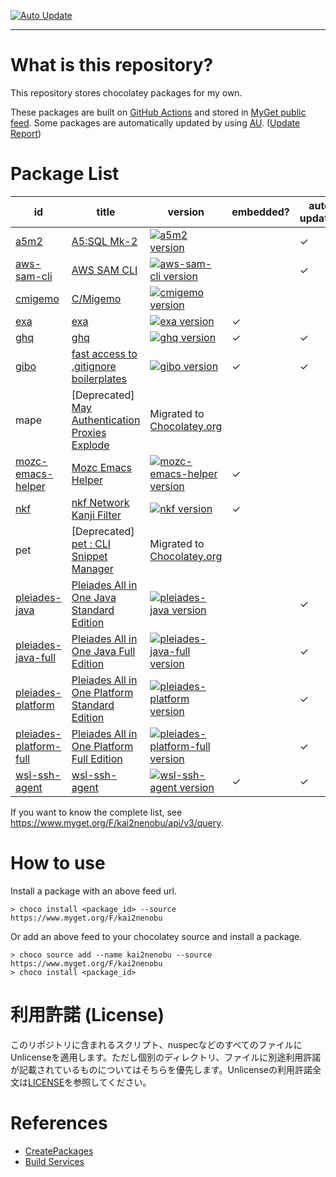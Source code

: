 [![Auto Update][auto_update_badge]][auto_update_actions]

[auto_update_badge]: https://github.com/kai2nenobu/my-chocolatey-packages/workflows/Auto%20Update/badge.svg
[auto_update_actions]: https://github.com/kai2nenobu/my-chocolatey-packages/actions?query=workflow%3A%22Auto+Update%22

----

# What is this repository?

This repository stores chocolatey packages for my own.

These packages are built on [GitHub Actions](https://github.com/kai2nenobu/my-chocolatey-packages/actions) and stored in [MyGet public feed](https://www.myget.org/F/kai2nenobu).
Some packages are automatically updated by using [AU](https://github.com/majkinetor/au). ([Update Report](https://gist.github.com/kai2nenobu/4df33f42a891ced2fe169974fd3d58ec))

# Package List

| id                                         | title                                                                                   | version                                                                                             | embedded? | auto update? |
|--------------------------------------------|-----------------------------------------------------------------------------------------|-----------------------------------------------------------------------------------------------------|-----------|--------------|
| [a5m2](a5m2)                               | [A5:SQL Mk-2](http://a5m2.mmatsubara.com/)                                              | [![a5m2 version][a5m2_version]][a5m2_package]                                                       |           | ✓            |
| [aws-sam-cli](aws-sam-cli)                 | [AWS SAM CLI](https://aws.amazon.com/serverless/sam/)                                   | [![aws-sam-cli version][aws-sam-cli_version]][aws-sam-cli_package]                                  |           | ✓            |
| [cmigemo](cmigemo)                         | [C/Migemo](https://github.com/koron/cmigemo)                                            | [![cmigemo version][cmigemo_version]][cmigemo_package]                                              |           |              |
| [exa](exa)                                 | [exa](https://the.exa.website/)                                                         | [![exa version][exa_version]][exa_package]                                                          | ✓         |              |
| [ghq](ghq)                                 | [ghq](https://github.com/motemen/ghq)                                                   | [![ghq version][ghq_version]][ghq_package]                                                          | ✓         | ✓            |
| [gibo](gibo)                               | [fast access to .gitignore boilerplates](https://github.com/simonwhitaker/gibo)         | [![gibo version][gibo_version]][gibo_package]                                                       | ✓         | ✓            |
| mape                                       | [Deprecated] [May Authentication Proxies Explode](https://github.com/ipponshimeji/MAPE) | Migrated to [Chocolatey.org][mape_package]                                                          |           |              |
| [mozc-emacs-helper](mozc-emacs-helper)     | [Mozc Emacs Helper](https://github.com/google/mozc/tree/master/src/unix/emacs)          | [![mozc-emacs-helper version][mozc-emacs-helper_version]][mozc-emacs-helper_package]                | ✓         |              |
| [nkf](nkf)                                 | [nkf Network Kanji Filter](https://ja.osdn.net/projects/nkf/)                           | [![nkf version][nkf_version]][nkf_package]                                                          | ✓         |              |
| pet                                        | [Deprecated] [pet : CLI Snippet Manager](https://github.com/knqyf263/pet)               | Migrated to [Chocolatey.org][pet_package]                                                           |           |              |
| [pleiades-java](pleiades-streams)          | [Pleiades All in One Java Standard Edition](http://mergedoc.osdn.jp/)                   | [![pleiades-java version][pleiades-java_version]][pleiades-java_package]                            |           | ✓            |
| [pleiades-java-full](pleiades-streams)     | [Pleiades All in One Java Full Edition](http://mergedoc.osdn.jp/)                       | [![pleiades-java-full version][pleiades-java-full_version]][pleiades-java-full_package]             |           | ✓            |
| [pleiades-platform](pleiades-streams)      | [Pleiades All in One Platform Standard Edition](http://mergedoc.osdn.jp/)               | [![pleiades-platform version][pleiades-platform_version]][pleiades-platform_package]                |           | ✓            |
| [pleiades-platform-full](pleiades-streams) | [Pleiades All in One Platform Full Edition](http://mergedoc.osdn.jp/)                   | [![pleiades-platform-full version][pleiades-platform-full_version]][pleiades-platform-full_package] |           | ✓            |
| [wsl-ssh-agent](wsl-ssh-agent)             | [wsl-ssh-agent](https://github.com/rupor-github/wsl-ssh-agent)                          | [![wsl-ssh-agent version][wsl-ssh-agent_version]][wsl-ssh-agent_package]                            | ✓         | ✓            |

[a5m2_version]: https://img.shields.io/myget/kai2nenobu/v/a5m2.svg?label=myget
[a5m2_package]: https://www.myget.org/feed/kai2nenobu/package/nuget/a5m2
[aws-sam-cli_version]: https://img.shields.io/myget/kai2nenobu/v/aws-sam-cli.svg?label=myget
[aws-sam-cli_package]: https://www.myget.org/feed/kai2nenobu/package/nuget/aws-sam-cli
[cmigemo_version]: https://img.shields.io/myget/kai2nenobu/v/cmigemo.svg?label=myget
[cmigemo_package]: https://www.myget.org/feed/kai2nenobu/package/nuget/cmigemo
[exa_version]: https://img.shields.io/myget/kai2nenobu/v/exa.svg?label=myget
[exa_package]: https://www.myget.org/feed/kai2nenobu/package/nuget/exa
[ghq_version]: https://img.shields.io/myget/kai2nenobu/v/ghq.svg?label=myget
[ghq_package]: https://www.myget.org/feed/kai2nenobu/package/nuget/ghq
[gibo_version]: https://img.shields.io/myget/kai2nenobu/v/gibo.svg?label=gibo
[gibo_package]: https://www.myget.org/feed/kai2nenobu/package/nuget/gibo
[mape_package]: https://chocolatey.org/packages/mape
[mozc-emacs-helper_version]: https://img.shields.io/myget/kai2nenobu/v/mozc-emacs-helper.svg?label=myget
[mozc-emacs-helper_package]: https://www.myget.org/feed/kai2nenobu/package/nuget/mozc-emacs-helper
[nkf_version]: https://img.shields.io/myget/kai2nenobu/v/nkf.svg?label=myget
[nkf_package]: https://www.myget.org/feed/kai2nenobu/package/nuget/nkf
[pet_package]: https://chocolatey.org/packages/pet
[pleiades-java_version]: https://img.shields.io/myget/kai2nenobu/v/pleiades-java.svg?label=myget
[pleiades-java_package]: https://www.myget.org/feed/kai2nenobu/package/nuget/pleiades-java
[pleiades-java-full_version]: https://img.shields.io/myget/kai2nenobu/v/pleiades-java-full.svg?label=myget
[pleiades-java-full_package]: https://www.myget.org/feed/kai2nenobu/package/nuget/pleiades-java-full
[pleiades-platform_version]: https://img.shields.io/myget/kai2nenobu/v/pleiades-platform.svg?label=myget
[pleiades-platform_package]: https://www.myget.org/feed/kai2nenobu/package/nuget/pleiades-platform
[pleiades-platform-full_version]: https://img.shields.io/myget/kai2nenobu/v/pleiades-platform-full.svg?label=myget
[pleiades-platform-full_package]: https://www.myget.org/feed/kai2nenobu/package/nuget/pleiades-platform-full
[wsl-ssh-agent_version]: https://img.shields.io/myget/kai2nenobu/v/wsl-ssh-agent.svg?label=myget
[wsl-ssh-agent_package]: https://www.myget.org/feed/kai2nenobu/package/nuget/wsl-ssh-agent

If you want to know the complete list, see https://www.myget.org/F/kai2nenobu/api/v3/query.

# How to use

Install a package with an above feed url.

```
> choco install <package_id> --source https://www.myget.org/F/kai2nenobu
```

Or add an above feed to your chocolatey source and install a package.

```
> choco source add --name kai2nenobu --source https://www.myget.org/F/kai2nenobu
> choco install <package_id>
```

# 利用許諾 (License)

このリポジトリに含まれるスクリプト、nuspecなどのすべてのファイルにUnlicenseを適用します。ただし個別のディレクトリ、ファイルに別途利用許諾が記載されているものについてはそちらを優先します。Unlicenseの利用許諾全文は[LICENSE](./LICENSE)を参照してください。

# References

- [CreatePackages](https://chocolatey.org/docs/create-packages)
- [Build Services](https://docs.myget.org/docs/reference/build-services)

